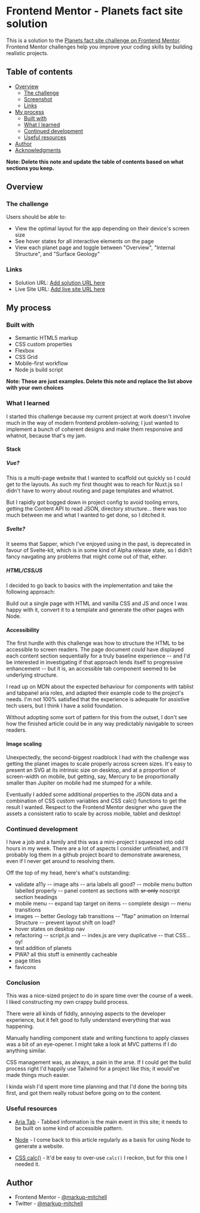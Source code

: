 # Frontend Mentor - Planets fact site solution

This is a solution to the [Planets fact site challenge on Frontend Mentor](https://www.frontendmentor.io/challenges/planets-fact-site-gazqN8w_f). Frontend Mentor challenges help you improve your coding skills by building realistic projects.

## Table of contents

- [Overview](#overview)
  - [The challenge](#the-challenge)
  - [Screenshot](#screenshot)
  - [Links](#links)
- [My process](#my-process)
  - [Built with](#built-with)
  - [What I learned](#what-i-learned)
  - [Continued development](#continued-development)
  - [Useful resources](#useful-resources)
- [Author](#author)
- [Acknowledgments](#acknowledgments)

**Note: Delete this note and update the table of contents based on what sections you keep.**

## Overview

### The challenge

Users should be able to:

- View the optimal layout for the app depending on their device's screen size
- See hover states for all interactive elements on the page
- View each planet page and toggle between "Overview", "Internal Structure", and "Surface Geology"

### Links

- Solution URL: [Add solution URL here](https://your-solution-url.com)
- Live Site URL: [Add live site URL here](https://your-live-site-url.com)

## My process

### Built with

- Semantic HTML5 markup
- CSS custom properties
- Flexbox
- CSS Grid
- Mobile-first workflow
- Node js build script

**Note: These are just examples. Delete this note and replace the list above with your own choices**

### What I learned

I started this challenge because my current project at work doesn't involve much in the way of modern frontend problem-solving; I just wanted to implement a bunch of coherent designs and make them responsive and whatnot, because that's my jam.

#### Stack

##### Vue?

This is a multi-page website that I wanted to scaffold out quickly so I could get to the layouts. As such my first thought was to reach for Nuxt.js so I didn't have to worry about routing and page templates and whatnot.

But I rapidly got bogged down in project config to avoid tooling errors, getting the Content API to read JSON, directory structure... there was too much between me and what I wanted to get done, so I ditched it.

##### Svelte?

It seems that Sapper, which I've enjoyed using in the past, is deprecated in favour of Svelte-kit, which is in some kind of Alpha release state, so I didn't fancy navgating any problems that might come out of that, either.

##### HTML/CSS/JS

I decided to go back to basics with the implementation and take the following approach:

Build out a single page with HTML and vanilla CSS and JS and once I was happy with it, convert it to a template and generate the other pages with Node.

#### Accessibility

The first hurdle with this challenge was how to structure the HTML to be accessible to screen readers. The page document _could_ have displayed each content section sequentially for a truly baseline experience -- and I'd be interested in investigating if that approach lends itself to progressive enhancement -- but it is, an accessible tab component seemed to be underlying structure.

I read up on MDN about the expected behaviour for components with tablist and tabpanel aria roles, and adapted their example code to the project's needs. I'm not 100% satisfied that the experience is adequate for assistive tech users, but I think I have a solid foundation.

Without adopting some sort of pattern for this from the outset, I don't see how the finished article could be in any way predictably navigable to screen readers.

#### Image scaling

Unexpectedly, the second-biggest roadblock I had with the challenge was getting the planet images to scale properly across screen sizes. It's easy to present an SVG at its intrinsic size on desktop, and at a proportion of screen-width on mobile, but getting, say, Mercury to be proportionally smaller than Jupiter on mobile had me stumped for a while.

Eventually I added some additional properties to the JSON data and a combination of CSS custom variables and CSS calc() functions to get the result I wanted. Respect to the Frontend Mentor designer who gave the assets a consistent ratio to scale by across mobile, tablet and desktop!

### Continued development

I have a job and a family and this was a mini-project I squeezed into odd hours in my week. There are a lot of aspects I consider unfinished, and I'll probably log them in a github project board to demonstrate awareness, even if I never get around to resolving them.

Off the top of my head, here's what's outstanding:

- validate a11y
  -- image alts
  -- aria labels all good?
  -- mobile menu button labelled properly
  -- panel content as sections with ~~sr-only~~ noscript section headings
- mobile menu
  -- expand tap target on items
  -- complete design
  -- menu transitions
- images
  -- better Geology tab transitions
  -- "flap" animation on Internal Structure
  -- prevent layout shift on load?
- hover states on desktop nav
- refactoring
  -- script.js and
  -- index.js are very duplicative
  -- that CSS... oy!
- test addition of planets
- PWA? all this stuff is eminently cacheable
- page titles
- favicons

### Conclusion

This was a nice-sized project to do in spare time over the course of a week. I liked constructing my own crappy build process.

There were all kinds of fiddly, annoying aspects to the developer experience, but it felt good to fully understand everything that was happening.

Manually handling component state and writing functions to apply classes was a bit of an eye-opener. I might take a look at MVC patterns if I do anything similar.

CSS management was, as always, a pain in the arse. If I could get the build process right I'd happily use Tailwind for a project like this; it would've made things much easier.

I kinda wish I'd spent more time planning and that I'd done the boring bits first, and got them really robust before going on to the content.

### Useful resources

- [Aria Tab](https://developer.mozilla.org/en-US/docs/Web/Accessibility/ARIA/Roles/Tab_Role) - Tabbed information is the main event in this site; it needs to be built on some kind of accessible pattern.

- [Node](https://betterprogramming.pub/how-to-build-a-simple-static-site-generator-using-node-js-6425b71272e0) - I come back to this article regularly as a basis for using Node to generate a website.

- [CSS calc()](https://css-tricks.com/a-complete-guide-to-calc-in-css/) - It'd be easy to over-use `calc()` I reckon, but for this one I needed it.

## Author

- Frontend Mentor - [@markup-mitchell](https://www.frontendmentor.io/profile/markup-mitchell)
- Twitter - [@markup-mitchell](https://twitter.com/markup_mitchell)
